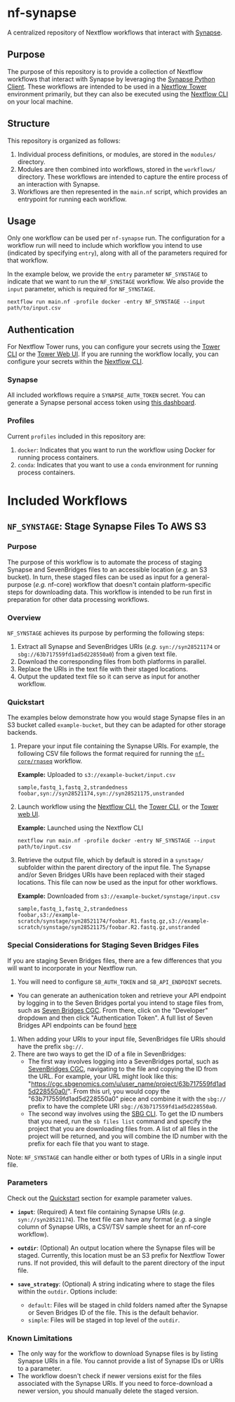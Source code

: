 # nf-synapse

A centralized repository of Nextflow workflows that interact with [Synapse](https://www.synapse.org/).

## Purpose

The purpose of this repository is to provide a collection of Nextflow workflows that interact with Synapse by leveraging the [Synapse Python Client](https://github.com/Sage-Bionetworks/synapsePythonClient). These workflows are intended to be used in a [Nextflow Tower](https://help.tower.nf/latest/) environment primarily, but they can also be executed using the [Nextflow CLI](https://nextflow.io/docs/latest/cli.html#run) on your local machine.

## Structure

This repository is organized as follows:
1. Individual process definitions, or modules, are stored in the `modules/` directory.
1. Modules are then combined into workflows, stored in the `workflows/` directory. These workflows are intended to capture the entire process of an interaction with Synapse.
1. Workflows are then represented in the `main.nf` script, which provides an entrypoint for running each workflow.

## Usage

Only one workflow can be used per `nf-synapse` run. The configuration for a workflow run will need to include which workflow you intend to use (indicated by specifying `entry`), along with all of the parameters required for that workflow.

In the example below, we provide the `entry` parameter `NF_SYNSTAGE` to indicate that we want to run the `NF_SYNSTAGE` workflow. We also provide the `input` parameter, which is required for `NF_SYNSTAGE`.

```
nextflow run main.nf -profile docker -entry NF_SYNSTAGE --input path/to/input.csv
```

## Authentication

For Nextflow Tower runs, you can configure your secrets using the [Tower CLI](https://help.tower.nf/23.2/cli/cli/) or the [Tower Web UI](https://help.tower.nf/23.2/). If you are running the workflow locally, you can configure your secrets within the [Nextflow CLI](https://nextflow.io/docs/latest/secrets.html).

### Synapse

All included workflows require a `SYNAPSE_AUTH_TOKEN` secret. You can generate a Synapse personal access token using [this dashboard](https://www.synapse.org/#!PersonalAccessTokens:). 

### Profiles

Current `profiles` included in this repository are:
1. `docker`: Indicates that you want to run the workflow using Docker for running process containers.
2. `conda`: Indicates that you want to use a `conda` environment for running process containers.

# Included Workflows

## `NF_SYNSTAGE`: Stage Synapse Files To AWS S3

### Purpose

The purpose of this workflow is to automate the process of staging Synapse and SevenBridges files to an accessible location (_e.g._ an S3 bucket). In turn, these staged files can be used as input for a general-purpose (_e.g._ nf-core) workflow that doesn't contain platform-specific steps for downloading data. This workflow is intended to be run first in preparation for other data processing workflows.

### Overview

`NF_SYNSTAGE` achieves its purpose by performing the following steps:

1. Extract all Synapse and SevenBridges URIs (_e.g._ `syn://syn28521174` or `sbg://63b717559fd1ad5d228550a0`) from a given text file.
1. Download the corresponding files from both platforms in parallel.
1. Replace the URIs in the text file with their staged locations.
1. Output the updated text file so it can serve as input for another workflow.

### Quickstart

The examples below demonstrate how you would stage Synapse files in an S3 bucket called `example-bucket`, but they can be adapted for other storage backends.

1. Prepare your input file containing the Synapse URIs. For example, the following CSV file follows the format required for running the [`nf-core/rnaseq`](https://nf-co.re/rnaseq/latest/usage) workflow.

    **Example:** Uploaded to `s3://example-bucket/input.csv`

    ```text
    sample,fastq_1,fastq_2,strandedness
    foobar,syn://syn28521174,syn://syn28521175,unstranded
    ```

1. Launch workflow using the [Nextflow CLI](https://nextflow.io/docs/latest/cli.html#run), the [Tower CLI](https://help.tower.nf/latest/cli/), or the [Tower web UI](https://help.tower.nf/latest/launch/launchpad/).

    **Example:** Launched using the Nextflow CLI

    ```console
    nextflow run main.nf -profile docker -entry NF_SYNSTAGE --input path/to/input.csv
    ```

1. Retrieve the output file, which by default is stored in a `synstage/` subfolder within the parent directory of the input file. The Synapse and/or Seven Bridges URIs have been replaced with their staged locations. This file can now be used as the input for other workflows.

    **Example:** Downloaded from `s3://example-bucket/synstage/input.csv`

    ```text
    sample,fastq_1,fastq_2,strandedness
    foobar,s3://example-scratch/synstage/syn28521174/foobar.R1.fastq.gz,s3://example-scratch/synstage/syn28521175/foobar.R2.fastq.gz,unstranded
    ```

### Special Considerations for Staging Seven Bridges Files

If you are staging Seven Bridges files, there are a few differences that you will want to incorporate in your Nextflow run. 

1. You will need to configure `SB_AUTH_TOKEN` and `SB_API_ENDPOINT` secrets.
  - You can generate an authenication token and retrieve your API endpoint by logging in to the Seven Bridges portal you intend to stage files from, such as [Seven Bridges CGC](https://cgc-accounts.sbgenomics.com/auth/login). From there, click on the "Developer" dropdown and then click "Authentication Token". A full list of Seven Bridges API endpoints can be found [here](https://sevenbridges-python.readthedocs.io/en/latest/quickstart/#authentication-and-configuration)
1. When adding your URIs to your input file, SevenBridges file URIs should have the prefix `sbg://`. 
1. There are two ways to get the ID of a file in SevenBridges:
   - The first way involves logging into a SevenBridges portal, such as [SevenBridges CGC](https://cgc-accounts.sbgenomics.com/auth/login), navigating to the file and copying the ID from the URL. For example, your URL might look like this: "https://cgc.sbgenomics.com/u/user_name/project/63b717559fd1ad5d228550a0/". From this url, you would copy the "63b717559fd1ad5d228550a0" piece and combine it with the `sbg://` prefix to have the complete URI `sbg://63b717559fd1ad5d228550a0`.
   - The second way involves using the [SBG CLI](https://docs.sevenbridges.com/docs/files-and-metadata). To get the ID numbers that you need, run the `sb files list` command and specify the project that you are downloading files from. A list of all files in the project will be returned, and you will combine the ID number with the prefix for each file that you want to stage.

Note: `NF_SYNSTAGE` can handle either or both types of URIs in a single input file.

### Parameters

Check out the [Quickstart](#quickstart) section for example parameter values.

- **`input`**: (Required) A text file containing Synapse URIs (_e.g._ `syn://syn28521174`). The text file can have any format (_e.g._ a single column of Synapse URIs, a CSV/TSV sample sheet for an nf-core workflow).

- **`outdir`**: (Optional) An output location where the Synapse files will be staged. Currently, this location must be an S3 prefix for Nextflow Tower runs. If not provided, this will default to the parent directory of the input file.

- **`save_strategy`**: (Optional) A string indicating where to stage the files within the `outdir`. Options include:
    - `default`: Files will be staged in child folders named after the Synapse or Seven Bridges ID of the file. This is the default behavior.
    - `simple`: Files will be staged in top level of the `outdir`.

### Known Limitations

- The only way for the workflow to download Synapse files is by listing Synapse URIs in a file. You cannot provide a list of Synapse IDs or URIs to a parameter.
- The workflow doesn't check if newer versions exist for the files associated with the Synapse URIs. If you need to force-download a newer version, you should manually delete the staged version.
